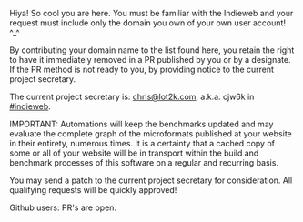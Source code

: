 Hiya! So cool you are here. You must be familiar with the Indieweb and your
request must include only the domain you own of your own user account! ^_^

By contributing your domain name to the list found here, you retain the right
to have it immediately removed in a PR published by you or by a designate. If
the PR method is not ready to you, by providing notice to the current project
secretary.

The current project secretary is: chris@lot2k.com, a.k.a. cjw6k in <a href="https://indieweb.org/discuss">#indieweb</a>.

IMPORTANT: Automations will keep the benchmarks updated and may evaluate the 
           complete graph of the microformats published at your website in
           their entirety, numerous times. It is a certainty that a cached copy
           of some or all of your website will be in transport within the build
           and benchmark processes of this software on a regular and recurring
           basis.


You may send a patch to the current project secretary for consideration. All
qualifying requests will be quickly approved!

Github users: PR's are open.
